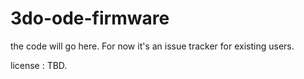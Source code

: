 # 3do-ode-firmware

the code will go here. For now it's an issue tracker for existing users.

license : TBD.
